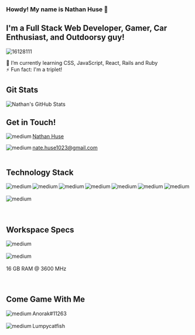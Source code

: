 ### Howdy! My name is Nathan Huse 👋

## I'm a Full Stack Web Developer, Gamer, Car Enthusiast, and Outdoorsy guy!

![16128111](https://user-images.githubusercontent.com/16128111/136853986-c0c5c73e-ffb0-4df4-811e-bba5f0ebd5bb.jpg)

🌱 I’m currently learning CSS, JavaScript, React, Rails and Ruby <br>
⚡ Fun fact: I'm a triplet! <br>

## Git Stats
<img align="center" alt="Nathan's GitHub Stats" src="https://github-readme-stats-1-lilac.vercel.app//api?username=Nhuse&show_icons=true&hide_border=true" />
<br>

## Get in Touch!
<img align="left" alt="medium" src="https://img.shields.io/badge/LinkedIn-0077B5?style=for-the-badge&logo=linkedin&logoColor=white" /> [Nathan Huse](https://www.linkedin.com/in/nathan-huse-64a52016b/)

<img align="left" alt="medium" src="https://img.shields.io/badge/Gmail-D14836?style=for-the-badge&logo=gmail&logoColor=white" />       <nate.huse1023@gmail.com> <br><br>

## Technology Stack
<img align="left" alt="medium" src="https://img.shields.io/badge/HTML5-E34F26?style=for-the-badge&logo=html5&logoColor=white" /> <img align="left" alt="medium" src="https://img.shields.io/badge/CSS3-1572B6?style=for-the-badge&logo=css3&logoColor=white" /> <img align="left" alt="medium" src="https://img.shields.io/badge/JavaScript-323330?style=for-the-badge&logo=javascript&logoColor=F7DF1E" /> <img align="left" alt="medium" src="https://img.shields.io/badge/Ruby-CC342D?style=for-the-badge&logo=ruby&logoColor=white" /> <img align="left" alt="medium" src="https://img.shields.io/badge/PostgreSQL-316192?style=for-the-badge&logo=postgresql&logoColor=white" /> <img align="left" alt="medium" src="https://img.shields.io/badge/SQLite-07405E?style=for-the-badge&logo=sqlite&logoColor=white" />  <img align="left" alt="medium" src="https://img.shields.io/badge/React-20232A?style=for-the-badge&logo=react&logoColor=61DAFB" /> <br><br> <img align="left" alt="medium" src="https://img.shields.io/badge/Ruby_on_Rails-CC0000?style=for-the-badge&logo=ruby-on-rails&logoColor=white" /> <br><br><br>

## Workspace Specs
<img align="left" alt="medium" src="https://img.shields.io/badge/AMD-Ryzen_5_5600X-ED1C24?style=for-the-badge&logo=amd&logoColor=white" /> <br><br>
<img align="left" alt="medium" src="https://img.shields.io/badge/NVIDIA-EVGA_FTW3_Ultra_Gaming_RTX_3080-76B900?style=for-the-badge&logo=nvidia&logoColor=white" /> <br><br>
16 GB RAM @ 3600 MHz <br><br><br>

## Come Game With Me
<img align="left" alt="medium" src="https://img.shields.io/badge/Battle.net-148EFF?style=for-the-badge&logo=Battle.net&logoColor=white" /> Anorak#11263 <br><br>
<img align="left" alt="medium" src="https://img.shields.io/badge/Steam-000000?style=for-the-badge&logo=steam&logoColor=white" /> Lumpycatfish <br><br>
